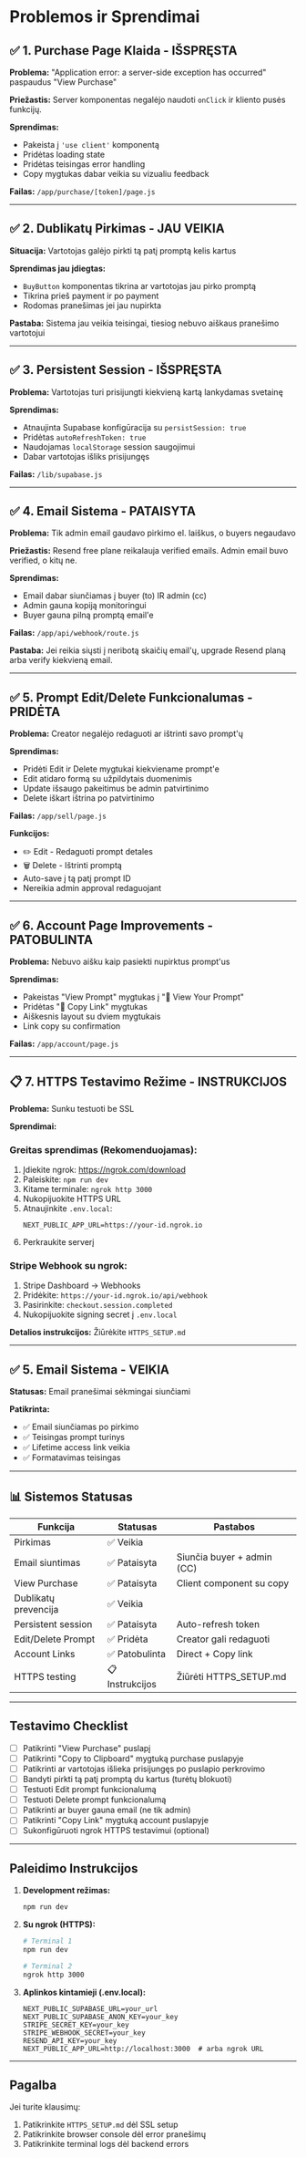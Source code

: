 # Problemos ir Sprendimai

## ✅ 1. Purchase Page Klaida - IŠSPRĘSTA

**Problema:** "Application error: a server-side exception has occurred" paspaudus "View Purchase"

**Priežastis:** Server komponentas negalėjo naudoti `onClick` ir kliento pusės funkcijų.

**Sprendimas:** 
- Pakeista į `'use client'` komponentą
- Pridėtas loading state
- Pridėtas teisingas error handling
- Copy mygtukas dabar veikia su vizualiu feedback

**Failas:** `/app/purchase/[token]/page.js`

---

## ✅ 2. Dublikatų Pirkimas - JAU VEIKIA

**Situacija:** Vartotojas galėjo pirkti tą patį promptą kelis kartus

**Sprendimas jau įdiegtas:**
- `BuyButton` komponentas tikrina ar vartotojas jau pirko promptą
- Tikrina prieš payment ir po payment
- Rodomas pranešimas jei jau nupirkta

**Pastaba:** Sistema jau veikia teisingai, tiesiog nebuvo aiškaus pranešimo vartotojui

---

## ✅ 3. Persistent Session - IŠSPRĘSTA

**Problema:** Vartotojas turi prisijungti kiekvieną kartą lankydamas svetainę

**Sprendimas:**
- Atnaujinta Supabase konfigūracija su `persistSession: true`
- Pridėtas `autoRefreshToken: true`
- Naudojamas `localStorage` session saugojimui
- Dabar vartotojas išliks prisijungęs

**Failas:** `/lib/supabase.js`

---

## ✅ 4. Email Sistema - PATAISYTA

**Problema:** Tik admin email gaudavo pirkimo el. laiškus, o buyers negaudavo

**Priežastis:** Resend free plane reikalauja verified emails. Admin email buvo verified, o kitų ne.

**Sprendimas:**
- Email dabar siunčiamas į buyer (to) IR admin (cc)
- Admin gauna kopiją monitoringui
- Buyer gauna pilną promptą email'e

**Failas:** `/app/api/webhook/route.js`

**Pastaba:** Jei reikia siųsti į neribotą skaičių email'ų, upgrade Resend planą arba verify kiekvieną email.

---

## ✅ 5. Prompt Edit/Delete Funkcionalumas - PRIDĖTA

**Problema:** Creator negalėjo redaguoti ar ištrinti savo prompt'ų

**Sprendimas:**
- Pridėti Edit ir Delete mygtukai kiekviename prompt'e
- Edit atidaro formą su užpildytais duomenimis
- Update išsaugo pakeitimus be admin patvirtinimo
- Delete iškart ištrina po patvirtinimo

**Failas:** `/app/sell/page.js`

**Funkcijos:**
- ✏️ Edit - Redaguoti prompt detales
- 🗑️ Delete - Ištrinti promptą
- Auto-save į tą patį prompt ID
- Nereikia admin approval redaguojant

---

## ✅ 6. Account Page Improvements - PATOBULINTA

**Problema:** Nebuvo aišku kaip pasiekti nupirktus prompt'us

**Sprendimas:**
- Pakeistas "View Prompt" mygtukas į "📄 View Your Prompt"
- Pridėtas "🔗 Copy Link" mygtukas
- Aiškesnis layout su dviem mygtukais
- Link copy su confirmation

**Failas:** `/app/account/page.js`

---

## 📋 7. HTTPS Testavimo Režime - INSTRUKCIJOS

**Problema:** Sunku testuoti be SSL

**Sprendimai:**

### Greitas sprendimas (Rekomenduojamas):
1. Įdiekite ngrok: https://ngrok.com/download
2. Paleiskite: `npm run dev`
3. Kitame terminale: `ngrok http 3000`
4. Nukopijuokite HTTPS URL
5. Atnaujinkite `.env.local`:
   ```
   NEXT_PUBLIC_APP_URL=https://your-id.ngrok.io
   ```
6. Perkraukite serverį

### Stripe Webhook su ngrok:
1. Stripe Dashboard → Webhooks
2. Pridėkite: `https://your-id.ngrok.io/api/webhook`
3. Pasirinkite: `checkout.session.completed`
4. Nukopijuokite signing secret į `.env.local`

**Detalios instrukcijos:** Žiūrėkite `HTTPS_SETUP.md`

---

## ✅ 5. Email Sistema - VEIKIA

**Statusas:** Email pranešimai sėkmingai siunčiami

**Patikrinta:**
- ✅ Email siunčiamas po pirkimo
- ✅ Teisingas prompt turinys
- ✅ Lifetime access link veikia
- ✅ Formatavimas teisingas

---

## 📊 Sistemos Statusas

| Funkcija | Statusas | Pastabos |
|----------|----------|----------|
| Pirkimas | ✅ Veikia | |
| Email siuntimas | ✅ Pataisyta | Siunčia buyer + admin (CC) |
| View Purchase | ✅ Pataisyta | Client component su copy |
| Dublikatų prevencija | ✅ Veikia | |
| Persistent session | ✅ Pataisyta | Auto-refresh token |
| Edit/Delete Prompt | ✅ Pridėta | Creator gali redaguoti |
| Account Links | ✅ Patobulinta | Direct + Copy link |
| HTTPS testing | 📋 Instrukcijos | Žiūrėti HTTPS_SETUP.md |

---

## Testavimo Checklist

- [ ] Patikrinti "View Purchase" puslapį
- [ ] Patikrinti "Copy to Clipboard" mygtuką purchase puslapyje
- [ ] Patikrinti ar vartotojas išlieka prisijungęs po puslapio perkrovimo
- [ ] Bandyti pirkti tą patį promptą du kartus (turėtų blokuoti)
- [ ] Testuoti Edit prompt funkcionalumą
- [ ] Testuoti Delete prompt funkcionalumą
- [ ] Patikrinti ar buyer gauna email (ne tik admin)
- [ ] Patikrinti "Copy Link" mygtuką account puslapyje
- [ ] Sukonfigūruoti ngrok HTTPS testavimui (optional)

---

## Paleidimo Instrukcijos

1. **Development režimas:**
   ```bash
   npm run dev
   ```

2. **Su ngrok (HTTPS):**
   ```bash
   # Terminal 1
   npm run dev
   
   # Terminal 2
   ngrok http 3000
   ```

3. **Aplinkos kintamieji (.env.local):**
   ```
   NEXT_PUBLIC_SUPABASE_URL=your_url
   NEXT_PUBLIC_SUPABASE_ANON_KEY=your_key
   STRIPE_SECRET_KEY=your_key
   STRIPE_WEBHOOK_SECRET=your_key
   RESEND_API_KEY=your_key
   NEXT_PUBLIC_APP_URL=http://localhost:3000  # arba ngrok URL
   ```

---

## Pagalba

Jei turite klausimų:
1. Patikrinkite `HTTPS_SETUP.md` dėl SSL setup
2. Patikrinkite browser console dėl error pranešimų
3. Patikrinkite terminal logs dėl backend errors
